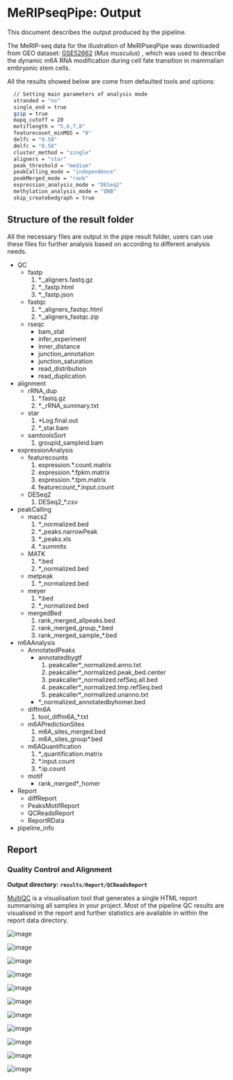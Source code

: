 # MeRIPseqPipe: Output

This document describes the output produced by the pipeline.  

The MeRIP-seq data for the illustration of MeRIPseqPipe was downloaded from GEO dataset: [GSE52662](https://www.ncbi.nlm.nih.gov/geo/query/acc.cgi?acc=GSE52662) (*Mus musculus*) , which was used to describe the dynamic m6A RNA modification during cell fate transition in mammalian embryonic stem cells.

All the results showed below are come from defaulted tools and options:

```bash
  // Setting main parameters of analysis mode
  stranded = "no"
  single_end = true
  gzip = true
  mapq_cutoff = 20
  motiflength = "5,6,7,8"
  featurecount_minMQS = "0"
  delfc = "0.58"
  dmlfc = "0.58"
  cluster_method = "single"
  aligners = "star"
  peak_threshold = "medium"
  peakCalling_mode = "independence"
  peakMerged_mode = "rank"
  expression_analysis_mode = "DESeq2"
  methylation_analysis_mode = "QNB"
  skip_createbedgraph = true
```

## Structure of the result folder

All the necessary files are output in the pipe result folder, users can use these files for further analysis based on according to different analysis needs.

* QC
  * fastp
    1. *._aligners.fastq.gz
    2. *._fastp.html
    3. *._fastp.json
  * fastqc
    1. *._aligners_fastqc.html
    2. *._aligners_fastqc.zip
  * rseqc
    * bam_stat
    * infer_experiment
    * inner_distance
    * junction_annotation
    * junction_saturation
    * read_distribution
    * read_duplication
* alignment
  * rRNA_dup
    1. *.fastq.gz
    2. *._rRNA_summary.txt
  * star
    1. *Log.final.out
    2. *_star.bam
  * samtoolsSort
    1. groupid_sampleid.bam
* expressionAnalysis
  * featurecounts
    1. expression.*.count.matrix
    2. expression.*.fpkm.matrix
    3. expression.*.tpm.matrix
    4. featurecount_*.input.count
  * DESeq2
    1. DESeq2_*.csv
* peakCalling
  * macs2
    1. *_normalized.bed
    2. *_peaks.narrowPeak
    3. *_peaks.xls
    4. *.summits
  * MATK
    1. *.bed
    2. *_normalized.bed
  * metpeak
    1. *_normalized.bed
  * meyer
    1. *.bed
    2. *_normalized.bed
  * mergedBed
    1. rank_merged_allpeaks.bed
    2. rank_merged_group_*.bed
    3. rank_merged_sample_*.bed
* m6AAnalysis
  * AnnotatedPeaks
    * annotatedbygtf
      1. peakcaller*_normalized.anno.txt
      2. peakcaller*_normalized.peak_bed.center
      3. peakcaller*_normalized.refSeq.all.bed
      4. peakcaller*_normalized.tmp.refSeq.bed
      5. peakcaller*_normalized.unanno.txt
    * *_normalized_annotatedbyhomer.bed
  * diffm6A
    1. tool_diffm6A_*.txt
  * m6APredictionSites
    1. m6A_sites_merged.bed
    2. m6A_sites_group*.bed
  * m6AQuantification
    1. *_quantification.matrix
    2. *.input.count
    3. *.ip.count
  * motif
    * rank_merged*_homer
* Report
  * diffReport
  * PeaksMotifReport
  * QCReadsReport
  * ReportRData
* pipeline_info

## Report

### Quality Control and Alignment

**Output directory:** **`results/Report/QCReadsReport`**

[MultiQC](http://multiqc.info) is a visualisation tool that generates a single HTML report summarising all samples in your project. Most of the pipeline QC results are visualised in the report and further statistics are available in within the report data directory.

![image](images/muliqc_report_creenshot.png)

![image](images/rseqc_read_distribution_plot.png)

![image](images/rseqc_read_dups_plot.png)

![image](images/rseqc_junction_saturation_plot.png)

![image](images/rseqc_infer_experiment_plot.png)

![image](images/star_alignment_plot.png)

![image](images/fastp_filtered_reads_plot.png)

![image](images/fastp-seq-quality-plot.png)

![image](images/fastp-seq-content-gc-plot.png)

![image](images/fastp-seq-content-n-plot.png)

![image](images/fastp-seq-content-n-plot.png)
